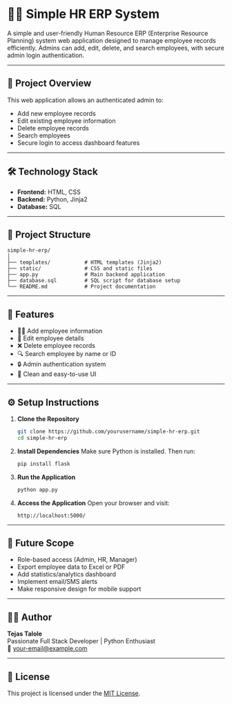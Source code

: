 # 🧑‍💼 Simple HR ERP System

A simple and user-friendly Human Resource ERP (Enterprise Resource Planning) system web application designed to manage employee records efficiently. Admins can add, edit, delete, and search employees, with secure admin login authentication.

---

## 🚀 Project Overview

This web application allows an authenticated admin to:

- Add new employee records  
- Edit existing employee information  
- Delete employee records  
- Search employees  
- Secure login to access dashboard features  

---

## 🛠️ Technology Stack

- **Frontend:** HTML, CSS  
- **Backend:** Python, Jinja2  
- **Database:** SQL

---

## 📂 Project Structure

```
simple-hr-erp/
│
├── templates/           # HTML templates (Jinja2)
├── static/              # CSS and static files
├── app.py               # Main backend application
├── database.sql         # SQL script for database setup
└── README.md            # Project documentation
```

---

## 🔐 Features

- 🧑‍💼 Add employee information
- 📝 Edit employee details
- ❌ Delete employee records
- 🔍 Search employee by name or ID
- 🔒 Admin authentication system
- 🧾 Clean and easy-to-use UI

---

## ⚙️ Setup Instructions

1. **Clone the Repository**
   ```bash
   git clone https://github.com/yourusername/simple-hr-erp.git
   cd simple-hr-erp
   ```

2. **Install Dependencies**
   Make sure Python is installed. Then run:
   ```bash
   pip install flask
   ```

3. **Run the Application**
   ```bash
   python app.py
   ```

4. **Access the Application**
   Open your browser and visit:
   ```
   http://localhost:5000/
   ```

---

## 📌 Future Scope

- Role-based access (Admin, HR, Manager)
- Export employee data to Excel or PDF
- Add statistics/analytics dashboard
- Implement email/SMS alerts
- Make responsive design for mobile support

---

## 👨‍💻 Author

**Tejas Talole**  
Passionate Full Stack Developer | Python Enthusiast  
📧 your-email@example.com

---

## 📜 License

This project is licensed under the [MIT License](LICENSE).

